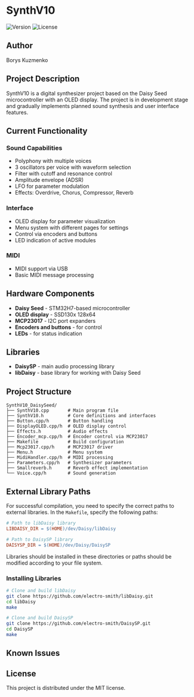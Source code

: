 # SynthV10

![Version](https://img.shields.io/badge/version-0.1.0-blue.svg)
![License](https://img.shields.io/badge/license-MIT-green.svg)

## Author

Borys Kuzmenko

## Project Description

SynthV10 is a digital synthesizer project based on the Daisy Seed microcontroller with an OLED display. The project is in development stage and gradually implements planned sound synthesis and user interface features.

## Current Functionality

### Sound Capabilities
- Polyphony with multiple voices
- 3 oscillators per voice with waveform selection
- Filter with cutoff and resonance control
- Amplitude envelope (ADSR)
- LFO for parameter modulation
- Effects: Overdrive, Chorus, Compressor, Reverb

### Interface
- OLED display for parameter visualization
- Menu system with different pages for settings
- Control via encoders and buttons
- LED indication of active modules

### MIDI
- MIDI support via USB
- Basic MIDI message processing

## Hardware Components

- **Daisy Seed** - STM32H7-based microcontroller
- **OLED display** - SSD130x 128x64
- **MCP23017** - I2C port expanders
- **Encoders and buttons** - for control
- **LEDs** - for status indication

## Libraries

- **DaisySP** - main audio processing library
- **libDaisy** - base library for working with Daisy Seed

## Project Structure

```
SynthV10_DaisySeed/
├── SynthV10.cpp       # Main program file
├── SynthV10.h         # Core definitions and interfaces
├── Button.cpp/h       # Button handling
├── DisplayOLED.cpp/h  # OLED display control
├── Effects.h          # Audio effects
├── Encoder_mcp.cpp/h  # Encoder control via MCP23017
├── Makefile           # Build configuration
├── Mcp23017.cpp/h     # MCP23017 driver
├── Menu.h             # Menu system
├── MidiHandler.cpp/h  # MIDI processing
├── Parameters.cpp/h   # Synthesizer parameters
├── Smallreverb.h      # Reverb effect implementation
└── Voice.cpp/h        # Sound generation
```

## External Library Paths

For successful compilation, you need to specify the correct paths to external libraries. In the `Makefile`, specify the following paths:

```makefile
# Path to libDaisy library
LIBDAISY_DIR = $(HOME)/dev/Daisy/libDaisy

# Path to DaisySP library
DAISYSP_DIR = $(HOME)/dev/Daisy/DaisySP
```

Libraries should be installed in these directories or paths should be modified according to your file system.

### Installing Libraries

```bash
# Clone and build libDaisy
git clone https://github.com/electro-smith/libDaisy.git
cd libDaisy
make

# Clone and build DaisySP
git clone https://github.com/electro-smith/DaisySP.git
cd DaisySP
make
```

## Known Issues

## License

This project is distributed under the MIT license.
